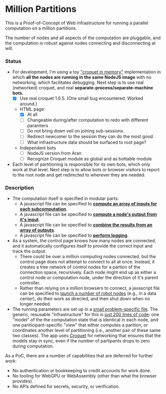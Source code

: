 # Million Partitions

This is a Proof-of-Concept of Web infrastructure for running a parallel computation on a million partitions.

The number of nodes and all aspects of the computation are pluggable, and the computation is robust against nodes connecting and disconnecting at will.

### Status

- For development, I'm using a toy ["croquet in memory"](https://github.com/kilroy-code/croquet-in-memory) implementation in which **all the nodes are running in the same NodeJS image** with no networking, which facilitates debugging. Next step is to use real (networked) croquet, and real **separate-process/separate-machine bots.**
  - [x] Use real croquet 1.0.5. (One small bug encountered. Worked around.)
  - HTML page:
    - [x] At all
    - [ ] Changeable during/after computation to redo with different paramters
    - [ ] Do not bring down veil on joining sub-sessions.
    - [ ] Redirect newcomer to the session they can do the most good.
    - [ ] What infrastructure data should be surfaced to root page?
  - Independent bots
    - [ ] NodeJS version from Aran
    - [ ] Recognize Croquet module as global and as bottable module
- Each level of partitioning is responsible for its own bots, which only work at that level. Next step is to allow bots or browser visitors to report to the root node and get redirected to wherever they are needed.

### Description
- The computation itself is specified in modular parts:
  - A javascript file can be specified to [**compute an array of inputs for each subcomputation**](demo-prepare.mjs).
  - A javascript file can be specified to [**compute a node's output from it's input**](demo-compute.mjs).
  - A javascript file can be specified to [**combine the results from an array of outputs**](demo-collect.mjs).
  - A javascript file can be specified to [**perform logging**](demo-logger.mjs).
- As a system, the control page knows how many nodes are connected, and it automatically configures itself to provide the correct input and track the output.
  - There could be over a million computing nodes connected, but the control page does not attempt to connect to all at once. Instead, it creates a tree network of control nodes for a partion of the connection space, recursively. Each node might end up as either a control node or computation node, under the direction of it's parent controller.
  - Rather than relying on a million browsers to connect, a javascript file can be specified to [launch a number of robot nodes](node-bots.mjs) (e.g., in a data center), do their work as directed, and then shut down when no longer needed.
- The running parameters are set up in a [small problem-specific file](node-app.mjs). The generic, resusable "infrastructure" for this is [just 200 lines of code](index.mjs): one "model" of the the computation state that is identical in each node, and one pariticipant-specific "view" that either computes a parition, or coordinates another level of partitioning (i.e., another pair of these same two classes). The app uses [Croquet](https://croquet.io/docs/croquet/) for networking that ensures that the models stay in sync, even if the number of partipants drops to zero during computation.

As a PoC, there are a number of capabilities that are deferred for further work:

- No authentication or bookkeeping to credit accounts for work done.
- No tooling for WebGPU or WebAssembly (other than what the browser provides).
- No APIs defined for secrets, security, or verification.  



